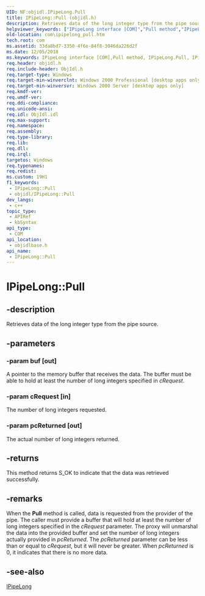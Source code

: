 ```yaml
---
UID: NF:objidl.IPipeLong.Pull
title: IPipeLong::Pull (objidl.h)
description: Retrieves data of the long integer type from the pipe source.
helpviewer_keywords: ["IPipeLong interface [COM]","Pull method","IPipeLong.Pull","IPipeLong::Pull","Pull","Pull method [COM]","Pull method [COM]","IPipeLong interface","_com_ipipelong_pull","com.ipipelong_pull","objidlbase/IPipeLong::Pull"]
old-location: com\ipipelong_pull.htm
tech.root: com
ms.assetid: 33da8bd7-3350-4f6e-84f8-3046da226d2f
ms.date: 12/05/2018
ms.keywords: IPipeLong interface [COM],Pull method, IPipeLong.Pull, IPipeLong::Pull, Pull, Pull method [COM], Pull method [COM],IPipeLong interface, _com_ipipelong_pull, com.ipipelong_pull, objidlbase/IPipeLong::Pull
req.header: objidl.h
req.include-header: ObjIdl.h
req.target-type: Windows
req.target-min-winverclnt: Windows 2000 Professional [desktop apps only]
req.target-min-winversvr: Windows 2000 Server [desktop apps only]
req.kmdf-ver: 
req.umdf-ver: 
req.ddi-compliance: 
req.unicode-ansi: 
req.idl: ObjIdl.idl
req.max-support: 
req.namespace: 
req.assembly: 
req.type-library: 
req.lib: 
req.dll: 
req.irql: 
targetos: Windows
req.typenames: 
req.redist: 
ms.custom: 19H1
f1_keywords:
 - IPipeLong::Pull
 - objidl/IPipeLong::Pull
dev_langs:
 - c++
topic_type:
 - APIRef
 - kbSyntax
api_type:
 - COM
api_location:
 - objidlbase.h
api_name:
 - IPipeLong::Pull
---
```


# IPipeLong::Pull


## -description

Retrieves data of the long integer type from the pipe source.

## -parameters

### -param buf [out]

A pointer to the memory buffer that receives the data. The buffer must be able to hold at least the number of long integers specified in <i>cRequest</i>.

### -param cRequest [in]

The number of long integers requested.

### -param pcReturned [out]

The actual number of long integers returned.

## -returns

This method returns S_OK to indicate that the data was retrieved successfully.

## -remarks

When the <b>Pull</b> method is called, data is requested from the provider of the pipe. The caller must provide a buffer that will hold at least the number of long integers specified in the <i>cRequest</i> parameter. The proxy will unmarshal the data into the provided buffer and set the number of long integers actually provided in <i>pcReturned</i>. The <i>pcReturned</i> parameter can be less than or equal to <i>cRequest</i>, but it will never be greater. When <i>pcReturned</i> is 0, it indicates that there is no more data.

## -see-also

<a href="/windows/desktop/api/objidl/nn-objidl-ipipelong">IPipeLong</a>

